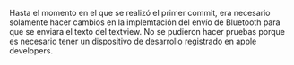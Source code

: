 Hasta el momento en el que se realizó el primer commit, era necesario solamente hacer cambios en la implemtación del envío de Bluetooth para que se enviara el texto del textview. 
No se pudieron hacer pruebas porque es necesario tener un dispositivo de desarrollo registrado en apple developers. 

